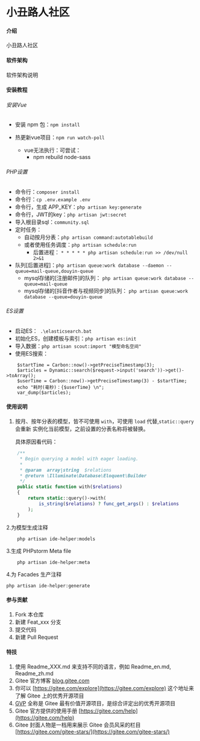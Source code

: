 # 小丑路人社区

#### 介绍
小丑路人社区

#### 软件架构
软件架构说明

#### 安装教程

###### 安装Vue
* 安装 npm 包：`npm install`
* 热更新vue项目：`npm run watch-poll`

    - vue无法执行：可尝试：
        - npm rebuild node-sass
    
###### PHP设置
* 命令行：`composer install`
* 命令行：`cp .env.example .env`
* 命令行，生成 APP_KEY：`php artisan key:generate`
* 命令行，JWT的key：`php artisan jwt:secret`
* 导入根目录sql：`community.sql`
* 定时任务：
    - 自动按月分表：`php artisan command:autotablebuild`
    - 或者使用任务调度：`php artisan schedule:run`
        - 后置进程：
            `* * * * * php artisan schedule:run >> /dev/null 2>&1`
* 队列[后置进程]：`php artisan queue:work database --daemon --queue=mail-queue,douyin-queue`
    - mysql存储的[注册邮件]的队列： `php artisan queue:work database --queue=mail-queue`
    - mysql存储的[抖音作者与视频同步]的队列： `php artisan queue:work database --queue=douyin-queue`


###### ES设置
* 启动ES：` .\elasticsearch.bat`
* 初始化ES，创建模板与索引：`php artisan es:init`
* 导入数据：`php artisan scout:import "模型命名空间"`
* 使用ES搜索：
```
    $startTime = Carbon::now()->getPreciseTimestamp(3);
    $articles = Dynamic::search($request->input('search'))->get()->toArray();
    $userTime = Carbon::now()->getPreciseTimestamp(3) - $startTime;
    echo "耗时(毫秒)：{$userTime} \n";
    var_dump($articles);
``` 


#### 使用说明

1.  按月、按年分表的模型，皆不可使用 `with`，可使用 `load` 代替,`static::query` 会重新 实例化当前模型，之前设置的分表名称将被替换。
    
    具体原因看代码：
```php
    /**
     * Begin querying a model with eager loading.
     *
     * @param  array|string  $relations
     * @return \Illuminate\Database\Eloquent\Builder
     */
    public static function with($relations)
    {
        return static::query()->with(
            is_string($relations) ? func_get_args() : $relations
        );
    }
```

2.为模型生成注释
```
    php artisan ide-helper:models
```

3.生成 PHPstorm Meta file
```
    php artisan ide-helper:meta
```

4.为 Facades 生产注释
```
php artisan ide-helper:generate
```

#### 参与贡献

1.  Fork 本仓库
2.  新建 Feat_xxx 分支
3.  提交代码
4.  新建 Pull Request


#### 特技

1.  使用 Readme\_XXX.md 来支持不同的语言，例如 Readme\_en.md, Readme\_zh.md
2.  Gitee 官方博客 [blog.gitee.com](https://blog.gitee.com)
3.  你可以 [https://gitee.com/explore](https://gitee.com/explore) 这个地址来了解 Gitee 上的优秀开源项目
4.  [GVP](https://gitee.com/gvp) 全称是 Gitee 最有价值开源项目，是综合评定出的优秀开源项目
5.  Gitee 官方提供的使用手册 [https://gitee.com/help](https://gitee.com/help)
6.  Gitee 封面人物是一档用来展示 Gitee 会员风采的栏目 [https://gitee.com/gitee-stars/](https://gitee.com/gitee-stars/)
